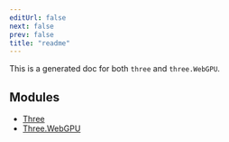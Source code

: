 ```yaml
---
editUrl: false
next: false
prev: false
title: "readme"
---
```


This is a generated doc for both `three` and `three.WebGPU`.

## Modules

- [Three](/reference/three/readme/)
- [Three.WebGPU](/reference/threewebgpu/readme/)
